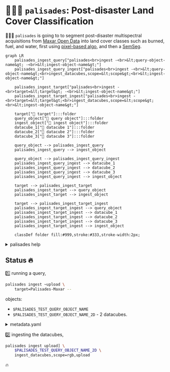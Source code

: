# 🧑🏽‍🚒 `palisades`: Post-disaster Land Cover Classification

🧑🏽‍🚒 `palisades` is going to to segment post-disaster multispectral acquisitions from [Maxar Open Data](https://github.com/kamangir/blue-geo/tree/main/blue_geo/catalog/maxar_open_data) into land cover classes such as burned, fuel, and water, first using [pixel-based algo](https://xgboost.readthedocs.io/en/stable/), and then a [SemSeg](https://github.com/kamangir/roofAI).

```mermaid
graph LR
    palisades_ingest_query["palisades<br>ingest -<br>&lt;query-object-name&gt; -<br>&lt;ingest-object-name&gt;"]
    palisades_ingest_query_ingest["palisades<br>ingest -<br>&lt;query-object-name&gt;<br>ingest_datacubes,scope=&lt;scope&gt;<br>&lt;ingest-object-name&gt;"]

    palisades_ingest_target["palisades<br>ingest -<br>target=&lt;target&gt; -<br>&lt;ingest-object-name&gt;"]
    palisades_ingest_target_ingest["palisades<br>ingest -<br>target=&lt;target&gt;<br>ingest_datacubes,scope=&lt;scope&gt;<br>&lt;ingest-object-name&gt;"]

    target["🎯 target"]:::folder
    query_object["📂 query object"]:::folder
    ingest_object["📂 ingest object"]:::folder
    datacube_1["🧊 datacube 1"]:::folder
    datacube_2["🧊 datacube 2"]:::folder
    datacube_3["🧊 datacube 3"]:::folder

    query_object --> palisades_ingest_query
    palisades_ingest_query --> ingest_object

    query_object --> palisades_ingest_query_ingest
    palisades_ingest_query_ingest --> datacube_1
    palisades_ingest_query_ingest --> datacube_2
    palisades_ingest_query_ingest --> datacube_3
    palisades_ingest_query_ingest --> ingest_object

    target --> palisades_ingest_target
    palisades_ingest_target --> query_object
    palisades_ingest_target --> ingest_object

    target --> palisades_ingest_target_ingest
    palisades_ingest_target_ingest --> query_object
    palisades_ingest_target_ingest --> datacube_1
    palisades_ingest_target_ingest --> datacube_2
    palisades_ingest_target_ingest --> datacube_3
    palisades_ingest_target_ingest --> ingest_object

    classDef folder fill:#999,stroke:#333,stroke-width:2px;
```

<details>
<summary>palisades help</summary>

```bash
palisades \
	ingest \
	[~download,dryrun,upload] \
	[target=<target> | <query-object-name>] \
	[ingest_datacubes,~copy_template,dryrun,overwrite,scope=<scope>,upload] \
	[-|<ingest-object-name>]
 . ingest <target>.
   target: Brown-Mountain-Truck-Trail | Brown-Mountain-Truck-Trail-all | Brown-Mountain-Truck-Trail-test | Palisades-Maxar | Palisades-Maxar-test
   scope: all + metadata + raster + rgb + rgbx + <.jp2> + <.tif> + <.tiff>
      all: ALL files.
      metadata (default): any < 1 MB.
      raster: all raster.
      rgb: rgb.
      rgbx: rgb and what is needed to build rgb.
      <suffix>: any *<suffix>.
```

</details>

## Status 🔥

1️⃣ running a query,

```bash
palisades ingest ~upload \
	target=Palisades-Maxar --
```

objects:
- `$PALISADES_TEST_QUERY_OBJECT_NAME`
- `$PALISADES_TEST_QUERY_OBJECT_NAME_2D` - 2 datacubes.

<details>
<summary>metadata.yaml</summary>

```yaml
datacube_id:
- datacube-maxar_open_data-WildFires-LosAngeles-Jan-2025-11-031311102212-103001010B9A1B00
- datacube-maxar_open_data-WildFires-LosAngeles-Jan-2025-11-031311102213-103001010B9A1B00
- datacube-maxar_open_data-WildFires-LosAngeles-Jan-2025-11-031311102212-103001010C7D2D00
- datacube-maxar_open_data-WildFires-LosAngeles-Jan-2025-11-031311102213-103001010C7D2D00
- datacube-maxar_open_data-WildFires-LosAngeles-Jan-2025-11-031311102212-10400100A06B8000
- datacube-maxar_open_data-WildFires-LosAngeles-Jan-2025-11-031311102213-10400100A06B8000
- datacube-maxar_open_data-WildFires-LosAngeles-Jan-2025-11-031311102212-10400100A0B73800
- datacube-maxar_open_data-WildFires-LosAngeles-Jan-2025-11-031311102213-10400100A0B73800
- datacube-maxar_open_data-WildFires-LosAngeles-Jan-2025-11-031311102212-10400100A1AFE700
- datacube-maxar_open_data-WildFires-LosAngeles-Jan-2025-11-031311102213-10400100A1AFE700
```

</details>

2️⃣ ingesting the datacubes,

```bash
palisades ingest upload] \
	$PALISADES_TEST_QUERY_OBJECT_NAME_2D \
	ingest_datacubes,scope=rgb,upload
```

🔥
